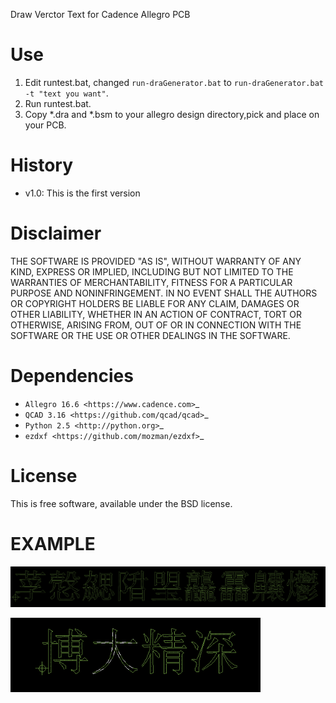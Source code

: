 Draw Verctor Text for Cadence Allegro PCB

Use
===

1. Edit runtest.bat, changed `run-draGenerator.bat` to `run-draGenerator.bat -t "text you want"`.
2. Run runtest.bat.
3. Copy *.dra and *.bsm to your allegro design directory,pick and place on your PCB.

History
=======

* v1.0: This is the first version

Disclaimer
=========

THE SOFTWARE IS PROVIDED "AS IS", WITHOUT WARRANTY OF ANY KIND, EXPRESS OR IMPLIED, INCLUDING BUT NOT LIMITED TO THE WARRANTIES OF MERCHANTABILITY, FITNESS FOR A PARTICULAR PURPOSE AND NONINFRINGEMENT. IN NO EVENT SHALL THE AUTHORS OR COPYRIGHT HOLDERS BE LIABLE FOR ANY CLAIM, DAMAGES OR OTHER LIABILITY, WHETHER IN AN ACTION OF CONTRACT, TORT OR OTHERWISE, ARISING FROM, OUT OF OR IN CONNECTION WITH THE SOFTWARE OR THE USE OR OTHER DEALINGS IN THE SOFTWARE.


Dependencies
============

* `Allegro 16.6 <https://www.cadence.com>`_
* `QCAD 3.16 <https://github.com/qcad/qcad>`_
* `Python 2.5 <http://python.org>`_
* `ezdxf <https://github.com/mozman/ezdxf>`_

License
=======

This is free software, available under the BSD license.


EXAMPLE
=======

<p align="left"><img width='600px' src="https://github.com/SayCV/AllegroTextDraw/raw/dev/Examples/ex1.png" /></p>

<p align="left"><img width='400px' src="https://github.com/SayCV/AllegroTextDraw/raw/dev/Examples/ex2.png" /></p>
